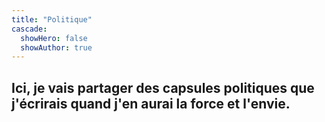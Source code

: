```yaml
---
title: "Politique"
cascade:
  showHero: false
  showAuthor: true
---
```


Ici, je vais partager des capsules politiques que j'écrirais quand j'en aurai la force et l'envie.
---
